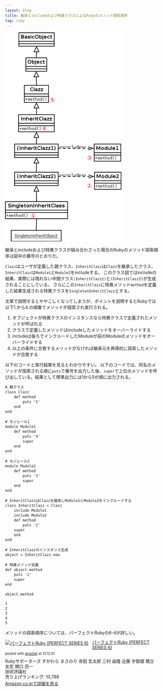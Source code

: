 ```yaml
---
layout: blog
title: 継承とincludeおよび特異クラスによるRubyのメソッド探索順序
tag: ruby
---
```




![Ruby Method Traverse](/assets/2013_12_01_ruby_method_traverse.png)

継承とincludeおよび特異クラスが組み合わさった場合のRubyのメソッド探索順序は図中の番号のとおりだ。

`Clazz`はユーザが定義した親クラス、`InheritClazz`は`Clazz`を継承したクラス、`InheritClazz`は`Module1`と`Module2`をincludeする。
このクラス図ではincludeの結果、実際には現れない中間クラス`(InheritClazz1)`と`(InheritClazz2)`が生成されることにしている。
さらにこの`InheritClazz`に特異メソッド`method`を定義した結果生成される特異クラスを`SingletonInheritClazz`とする。

文章で説明するとややこしくなってしまうが、ポイントを説明するとRubyでは以下1.から4.の順番でメソッドが探索され実行される。

1. オブジェクトが特異クラスのインスタンスなら特異クラスで定義されたメソッドが呼ばれる
2. クラスで定義したメソッドはincludeしたメソッドをオーバーライドする
3. includeは後ろでインクルードしたModuleが前のModuleのメソッドをオーバーライドする
4. 以上の条件に合致するメソッドがなければ継承元を再帰的に探索したメソッドが合致する

以下のコードと実行結果を見るとわかりやすい。
以下のコードでは、同名のメソッドが探索される順に`puts`で番号を出力した後、`super`で上位のメソッドを呼び出している。結果として標準出力には1から5が順に出力される。

~~~~
# 親クラス
class Clazz
	def method
		puts '5'
	end
end

# モジュール1
module Module1
	def method
		puts '4'
		super
	end
end

# モジュール2
module Module2
	def method
		puts '3'
		super
	end
end

# InheritClazzはClazzを継承しModule1とModule2をインクルードする
class InheritClazz < Clazz
	include Module1
	include Module2
	def method
		puts '2'
	super
	end
end

# InheritClazzのインスタンス生成
object = InheritClazz.new

# 特異メソッド定義
def object.method
	puts '1'
	super
end

object.method
~~~~

~~~~
1
2
3
4
5
~~~~

メソッドの探索順序については、パーフェクトRubyの6-4が詳しい。

<div class="amazlet-box" style="margin-bottom:0px;"><div class="amazlet-image" style="float:left;margin:0px 12px 1px 0px;"><a href="http://www.amazon.co.jp/exec/obidos/ASIN/4774158798/xmisao-22/ref=nosim/" name="amazletlink" target="_blank"><img src="http://ecx.images-amazon.com/images/I/51K0jUf%2BiEL._SL160_.jpg" alt="パーフェクトRuby (PERFECT SERIES 6)" style="border: none;" /></a></div><div class="amazlet-info" style="line-height:120%; margin-bottom: 10px"><div class="amazlet-name" style="margin-bottom:10px;line-height:120%"><a href="http://www.amazon.co.jp/exec/obidos/ASIN/4774158798/xmisao-22/ref=nosim/" name="amazletlink" target="_blank">パーフェクトRuby (PERFECT SERIES 6)</a><div class="amazlet-powered-date" style="font-size:80%;margin-top:5px;line-height:120%">posted with <a href="http://www.amazlet.com/" title="amazlet" target="_blank">amazlet</a> at 13.12.01</div></div><div class="amazlet-detail">Rubyサポーターズ すがわら まさのり 寺田 玄太郎 三村 益隆 近藤 宇智朗 橋立 友宏 関口 亮一 <br />技術評論社 <br />売り上げランキング: 10,788<br /></div><div class="amazlet-sub-info" style="float: left;"><div class="amazlet-link" style="margin-top: 5px"><a href="http://www.amazon.co.jp/exec/obidos/ASIN/4774158798/xmisao-22/ref=nosim/" name="amazletlink" target="_blank">Amazon.co.jpで詳細を見る</a></div></div></div><div class="amazlet-footer" style="clear: left"></div></div>
